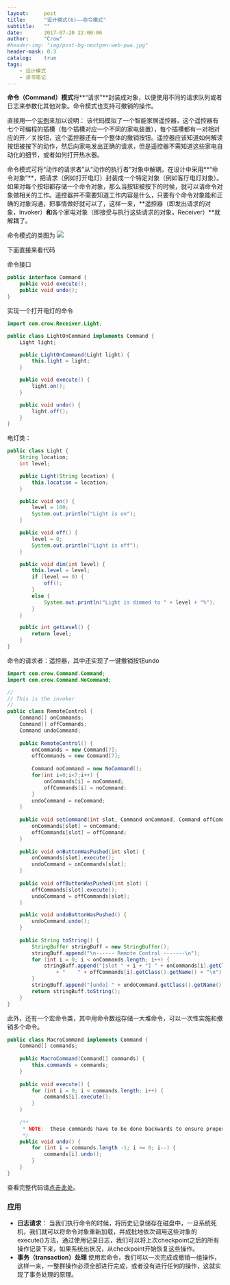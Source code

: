 ```yaml
---
layout:     post
title:      "设计模式(6)——命令模式"
subtitle:   ""
date:       2017-07-20 22:00:06
author:     "Crow"
#header-img: "img/post-bg-nextgen-web-pwa.jpg"
header-mask: 0.3
catalog:    true
tags:
    - 设计模式
    - 读书笔记
---
```


**命令（Command）模式**将**“请求”**封装成对象，以便使用不同的请求队列或者日志来参数化其他对象。命令模式也支持可撤销的操作。

直接用一个[实例](https://github.com/CrowHawk/DesignPattern-Learning/tree/master/Command/src)来加以说明：
该代码模拟了一个智能家居遥控器，这个遥控器有七个可编程的插槽（每个插槽对应一个不同的家电装置），每个插槽都有一对相对应的开／关按钮，这个遥控器还有一个整体的撤销按钮。遥控器应该知道如何解读按钮被按下的动作，然后向家电发出正确的请求，但是遥控器不需知道这些家电自动化的细节，或者如何打开热水器。

命令模式可将“动作的请求者”从“动作的执行者”对象中解耦，在设计中采用**“命令对象”**，把请求（例如打开电灯）封装成一个特定对象（例如客厅电灯对象）。如果对每个按钮都存储一个命令对象，那么当按钮被按下的时候，就可以请命令对象做相关的工作。遥控器并不需要知道工作内容是什么，只要有个命令对象能和正确的对象沟通，把事情做好就可以了，这样一来，**遥控器（即发出请求的对象，Invoker）**和**各个家电对象（即接受与执行这些请求的对象，Receiver）**就解耦了。

命令模式的类图为
![](https://pic.yupoo.com/crowhawk/ad61a100/b3840275.png)

下面直接来看代码

命令接口
```java
public interface Command {
	public void execute();
	public void undo();
}
```
实现一个打开电灯的命令
```java
import com.crow.Receiver.Light;

public class LightOnCommand implements Command {
	Light light;

	public LightOnCommand(Light light) {
		this.light = light;
	}

	public void execute() {
		light.on();
	}

	public void undo() {
		light.off();
	}
}
```
电灯类：
```java
public class Light {
	String location;
	int level;

	public Light(String location) {
		this.location = location;
	}

	public void on() {
		level = 100;
		System.out.println("Light is on");
	}

	public void off() {
		level = 0;
		System.out.println("Light is off");
	}

	public void dim(int level) {
		this.level = level;
		if (level == 0) {
			off();
		}
		else {
			System.out.println("Light is dimmed to " + level + "%");
		}
	}

	public int getLevel() {
		return level;
	}
}
```
命令的请求者：遥控器，其中还实现了一键撤销按钮undo
```java
import com.crow.Command.Command;
import com.crow.Command.NoCommand;

//
// This is the invoker
//
public class RemoteControl {
	Command[] onCommands;
	Command[] offCommands;
	Command undoCommand;
 
	public RemoteControl() {
		onCommands = new Command[7];
		offCommands = new Command[7];
 
		Command noCommand = new NoCommand();
		for(int i=0;i<7;i++) {
			onCommands[i] = noCommand;
			offCommands[i] = noCommand;
		}
		undoCommand = noCommand;
	}
  
	public void setCommand(int slot, Command onCommand, Command offCommand) {
		onCommands[slot] = onCommand;
		offCommands[slot] = offCommand;
	}
 
	public void onButtonWasPushed(int slot) {
		onCommands[slot].execute();
		undoCommand = onCommands[slot];
	}
 
	public void offButtonWasPushed(int slot) {
		offCommands[slot].execute();
		undoCommand = offCommands[slot];
	}

	public void undoButtonWasPushed() {
		undoCommand.undo();
	}
 
	public String toString() {
		StringBuffer stringBuff = new StringBuffer();
		stringBuff.append("\n------ Remote Control -------\n");
		for (int i = 0; i < onCommands.length; i++) {
			stringBuff.append("[slot " + i + "] " + onCommands[i].getClass().getName()
				+ "    " + offCommands[i].getClass().getName() + "\n");
		}
		stringBuff.append("[undo] " + undoCommand.getClass().getName() + "\n");
		return stringBuff.toString();
	}
}
```
此外，还有一个宏命令类，其中用命令数组存储一大堆命令，可以一次性实施和撤销多个命令。
```java
public class MacroCommand implements Command {
	Command[] commands;
 
	public MacroCommand(Command[] commands) {
		this.commands = commands;
	}
 
	public void execute() {
		for (int i = 0; i < commands.length; i++) {
			commands[i].execute();
		}
	}
 
    /**
     * NOTE:  these commands have to be done backwards to ensure proper undo functionality
     */
	public void undo() {
		for (int i = commands.length -1; i >= 0; i--) {
			commands[i].undo();
		}
	}
}
```
查看完整代码请[点击此处](https://github.com/CrowHawk/DesignPattern-Learning/tree/master/Command/src)。

### 应用

+ **日志请求**：
当我们执行命令的时候，将历史记录储存在磁盘中，一旦系统死机，我们就可以将命令对象重新加载，并成批地依次调用这些对象的execute()方法，通过使用记录日志，我们可以将上次checkpoint之后的所有操作记录下来，如果系统出状况，从checkpoint开始恢复这些操作。
+ **事务（transaction）处理**
使用宏命令，我们可以一次完成或撤销一组操作，这样一来，一整群操作必须全部进行完成，或者没有进行任何的操作，这就实现了事务处理的原理。

